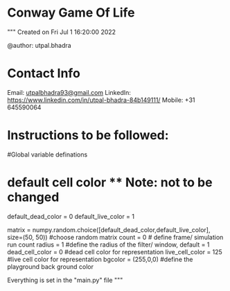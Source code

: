 # Conway Game Of Life
"""
Created on Fri Jul 1 16:20:00 2022

@author: utpal.bhadra
# Contact Info
Email: utpalbhadra93@gmail.com
LinkedIn: https://www.linkedin.com/in/utpal-bhadra-84b149111/
Mobile: +31 645590064

# Instructions to be followed:

#Global variable definations
# default cell color ** Note: not to be changed
default_dead_color = 0
default_live_color = 1 

matrix = numpy.random.choice([default_dead_color,default_live_color], size=(50, 50)) #choose random matrix
count = 0 # define frame/ simulation run count
radius = 1 #define the radius of the filter/ window, default = 1
dead_cell_color = 0 #dead cell color for representation
live_cell_color = 125 #live cell color for representation
bgcolor =  (255,0,0) #define the playground back ground color

Everything is set in the "main.py" file
"""

